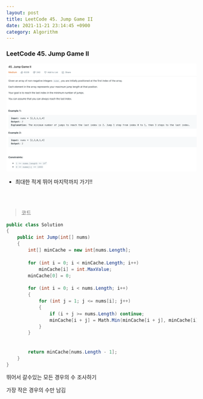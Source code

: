 ```yaml
---
layout: post
title: LeetCode 45. Jump Game II
date: 2021-11-21 23:14:45 +0900
category: Algorithm
---
```

### LeetCode 45. Jump Game II

![](/assets/img/leetcode/45.png)

- 최대한 적게 뛰어 마지막까지 가기!!

<br><br>

>코드

```c#
public class Solution
{
    public int Jump(int[] nums)
    {
        int[] minCache = new int[nums.Length];

        for (int i = 0; i < minCache.Length; i++)
            minCache[i] = int.MaxValue;
        minCache[0] = 0;

        for (int i = 0; i < nums.Length; i++)
        {
            for (int j = 1; j <= nums[i]; j++)
            {
                if (i + j >= nums.Length) continue;
                minCache[i + j] = Math.Min(minCache[i + j], minCache[i] + 1);
            }
        }


        return minCache[nums.Length - 1];
    }
}
```

뛰어서 갈수있는 모든 경우의 수 조사하기

가장 작은 경우의 수만 남김